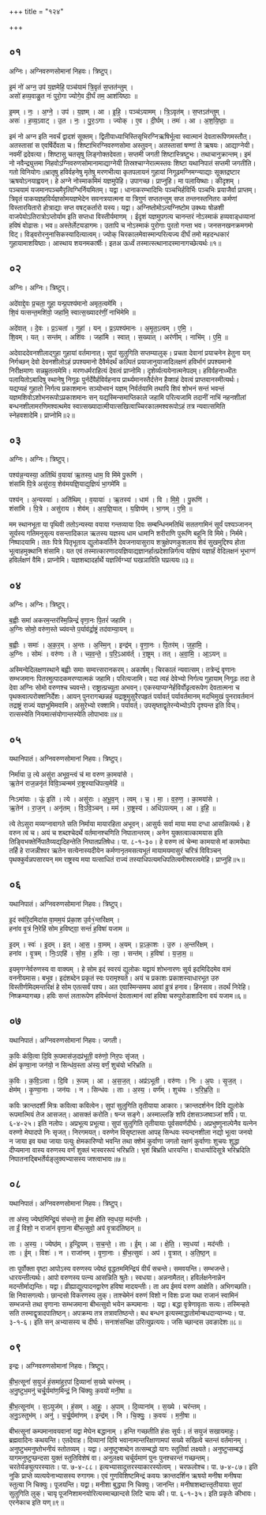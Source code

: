 +++
title = "१२४"

+++


## ०१
अग्निः। अग्निवरुणसोमानां निहवः। त्रिष्टुप्।

इ॒मं नो॑ अग्न॒ उप॑ य॒ज्ञमेहि॒ पञ्च॑यामं त्रि॒वृतं॑ स॒प्तत॑न्तुम् ।  
असो॑ हव्य॒वाळु॒त नः॑ पुरो॒गा ज्योगे॒व दी॒र्घं तम॒ आश॑यिष्ठाः ॥

इ॒मम् । नः॒ । अ॒ग्ने॒ । उप॑ । य॒ज्ञम् । आ । इ॒हि॒ । पञ्च॑ऽयामम् । त्रि॒ऽवृत॑म् । स॒प्तऽत॑न्तुम् ।  
असः॑ । ह॒व्य॒ऽवाट् । उ॒त । नः॒ । पु॒रः॒ऽगाः । ज्योक् । ए॒व । दी॒र्घम् । तमः॑ । आ । अ॒श॒यि॒ष्ठाः॒ ॥

इमं नो अग्न इति नवर्चं द्वादशं सूक्तम्। द्वितीयाध्याभिस्तिसृभिरग्निऋषिर्भूत्वा स्वात्मानं देवतारूपिणमस्तौत्। अतस्तासां स एवर्षिर्देवता च। शिष्टाभिरग्निवरुणसोमा अस्तुवन्। अतस्तासां षण्णां ते ऋषयः। आद्याग्नेयी। नवमीं द्रदेवत्या। शिष्टासु चतसृषु लिङ्गोक्तदेवता। सप्तमी जगती शिष्टास्त्रिष्टुभः। तथाचानुक्रान्तम्। इमं नो नवैन्द्र्युत्तमा निहवोऽग्निवरुणसोमानामाद्याग्नेयी तिस्रश्चाग्नेरात्मस्तवः शिष्टा यथानिपातं सप्तमी जगतीति। गतो विनियोगः॥भ्रातृषु हविर्वहनेषु मृतेषु मरणभीत्या कृतपलायनं गुहायां निगूढमग्निमग्न्याद्याः सूक्तद्रष्टार ऋषयोऽनयाह्वयन्। हे अग्ने नोस्माकमिमं यज्ञमुपेहि। उपागच्छ। प्राप्नुहि। मा पलायिष्थाः। कीदृशम् । पञ्चयामं यजमानपञ्चमैरृत्विग्भिर्नियमितम्। यद्वा। धानाकरम्भादिभिः पञ्चभिर्हविर्भिः पञ्चभिः प्रयाजैर्वा प्राप्तम्। त्रिवृतं पाकयज्ञहविर्यज्ञसोमयज्ञभेदेन सवनत्रयात्मना वा त्रिगुणं सप्ततन्तुम् सप्त तन्तनस्तनितरः कर्मणां विस्तारयितारो होत्राद्याः सप्त वषट्कर्तारो यस्य। यद्वा। अग्निष्तोमोऽत्यग्निष्टोम उक्थ्यः षोळशी वाजपेयोऽतिरात्रोऽप्तोर्याम इति सप्तधा विस्तीर्यमाणम् । ईदृशं यज्ञमुपगत्य चानन्तरं नोऽस्माकं हव्यवाड्धव्यानां हविषं वोढासः। भव॥ अस्तेर्लेट्यडागमः। उतापि च नोऽस्माकं पुरोगाः पुरतो गन्ता भव। जनसनखनक्रमगमो विट्। विड्वरोरनुनासिकस्यादित्यात्वम्। ज्योक् चिरकालमेवास्मान्परित्यज्य दीर्घं तमो महदन्धकारं गुहायामाशयिष्ठाः। आस्थाय शयनमकार्षीः। इतअ ऊर्ध्वं तस्मात्स्त्थानादस्मानागच्छेत्यर्थः॥१॥

## ०२
अग्निः। अग्निः। त्रिष्टुप्।

अदे॑वाद्दे॒वः प्र॒चता॒ गुहा॒ यन्प्र॒पश्य॑मानो अमृत॒त्वमे॑मि ।  
शि॒वं यत्सन्त॒मशि॑वो॒ जहा॑मि॒ स्वात्स॒ख्यादर॑णीं॒ नाभि॑मेमि ॥

अदे॑वात् । दे॒वः । प्र॒ऽचता॑ । गुहा॑ । यन् । प्र॒ऽपश्य॑मानः । अ॒मृ॒त॒ऽत्वम् । ए॒मि॒ ।  
शि॒वम् । यत् । सन्त॑म् । अशि॑वः । जहा॑मि । स्वात् । स॒ख्यात् । अर॑णीम् । नाभि॑म् । ए॒मि॒ ॥

अदेवाददेवनशीलाद्गुहा गुहायां वर्तमानात्। सुपां सुलुगिति सप्तम्यालुक्। प्रचता देवानां प्रयाचनेन हेतुना यन् निर्गच्छन् देवो देवनशीलोऽहं प्रपश्यमानो दैवैर्मदर्थं कल्पितं प्रयाजानुयाजादिलक्षणं हविर्भागं प्रपश्यमानो निरीक्षमाणः सन्नम्रुतत्वमेमि। मरणधर्मराहित्यं देवत्वं प्राप्नोमि। दृशेर्व्यत्ययेनात्मनेपदम्। हविर्वहनाध्भीतः पलायितोऽबादिषु स्थानेषु निगूढः पुर्नर्देवैर्हविर्वहनाय प्रार्थ्यमानस्तैर्दत्तेन हैव्शाहं देवत्वं प्राप्तवानस्मीत्यर्थः। यद्यप्यहं गुहातो निर्गत्य प्रकाशमानः सञ्योभवनं यज्ञम् निर्वर्तयामि तथापि शिवं शोभनं सन्तं भवन्तं यज्ञमशिवोऽशोभनरूपोऽप्रकाशमानः सन् यद्यस्मिन्समाप्तिकाले जहामि परित्यजामि तदानीं नाभिं नहनशीलां बन्धनशीलामरणिमश्वत्थमेव स्वात्सख्यादात्मीयात्सखित्वाच्चिरकालमश्वरूपोऽहं तत्र न्यवात्समिति स्नेहवशादेमि। प्राप्नोमि॥२॥

## ०३
अग्निः। अग्निः। त्रिष्टुप्।

पश्य॑न्न॒न्यस्या॒ अति॑थिं व॒याया॑ ऋ॒तस्य॒ धाम॒ वि मि॑मे पु॒रूणि॑ ।  
शंसा॑मि पि॒त्रे असु॑राय॒ शेव॑मयज्ञि॒याद्य॒ज्ञियं॑ भा॒गमे॑मि ॥

पश्य॑न् । अ॒न्यस्याः॑ । अति॑थिम् । व॒यायाः॑ । ऋ॒तस्य॑ । धाम॑ । वि । मि॒मे॒ । पु॒रूणि॑ ।  
शंसा॑मि । पि॒त्रे । असु॑राय । शेव॑म् । अ॒य॒ज्ञि॒यात् । य॒ज्ञिय॑म् । भा॒गम् । ए॒मि॒ ॥

मम स्थानभूता या पृथिवी ततोऽन्यस्या वयाया गन्तव्याया दिवः सम्बन्धिनमतिथिं सततगामिनं सूर्यं पश्यञ्जानन् सूर्यस्य गतिमनुसृत्य वसन्तादिकाल ऋतस्य यज्ञस्य धाम धामानि शरीराणि पुरूणि बहूनि वि मिमे। निर्ममे। निष्पादयामि। ततः पित्रे पितृभूताय द्युलोकवर्तिने देवजनायासुराय शत्रुक्षेपणकुशलाय शेवं सुखमुद्दिश्य होता भूत्वाहमुक्थानि शंसामि। यत एवं तस्मात्कारणादयज्ञियाद्यज्ञानर्हात्प्रदेशान्निर्गत्य यज्ञियं यज्ञार्हं वेदिलक्षनं भूभाग्गं हविर्लक्षणं वैमि। प्राप्नोमि। यज्ञशब्दादर्हार्थे यज्ञर्त्विग्भ्यां घखञाविति घप्रत्ययः॥३॥

## ०४
अग्निः। अग्निः। त्रिष्टुप्।

ब॒ह्वीः समा॑ अकरम॒न्तर॑स्मि॒न्निन्द्रं॑ वृणा॒नः पि॒तरं॑ जहामि ।  
अ॒ग्निः सोमो॒ वरु॑ण॒स्ते च्य॑वन्ते प॒र्याव॑र्द्रा॒ष्ट्रं तद॑वाम्या॒यन् ॥

ब॒ह्वीः । समाः॑ । अ॒क॒र॒म् । अ॒न्तः । अ॒स्मि॒न् । इन्द्र॑म् । वृ॒णा॒नः । पि॒तर॑म् । ज॒हा॒मि॒ ।  
अ॒ग्निः । सोमः॑ । वरु॑णः । ते । च्य॒व॒न्ते॒ । प॒रि॒ऽआव॑र्त् । रा॒ष्ट्रम् । तत् । अ॒वा॒मि॒ । आ॒ऽयन् ॥

अस्मिन्वेदिलक्षणस्थाने बह्वीः समाः सम्वत्त्सरानकरम्। अकार्षम्। चिरकालं न्यवात्सम्। तत्रेन्द्रं वृणानः सम्भजमानः पितरमुत्पादकमरण्यात्मकं जहामि। परित्यजामि। यदा त्वहं देवेभ्यो निर्गत्य गुहायाम् निगूढः तदा ते देवा अग्निः सोमो वरुणश्च च्यवन्ते। राष्ट्रात्प्रच्युता अभवन्। एकस्याप्यग्नेर्हविर्वोढृत्वरूपेण देवतात्मना च पृथक्त्वात्परोक्शनिर्देशः। आयन् पुनरागच्छन्नहं यद्राष्ट्रमुसुरैरपहृतं पर्यावर्त् पर्यावर्तमानम् मदभिमुखं पुनरावर्तमानं तद्राष्ट्रं राज्यं यज्ञभूमिमवामि। असुरेभ्यो रक्शामि। पर्यावर्त्। उपसृष्ताद्वृतेरन्येभ्योऽपि दृश्यन्त इति विच्। रात्सस्येति नियमात्संयोगान्तस्येति लोपाभावः॥४॥

## ०५
यथानिपातं। अग्निवरुणसोमानां निहवः। त्रिष्टुप्।

निर्मा॑या उ॒ त्ये असु॑रा अभूव॒न्त्वं च॑ मा वरुण का॒मया॑से ।  
ऋ॒तेन॑ राज॒न्ननृ॑तं विवि॒ञ्चन्मम॑ रा॒ष्ट्रस्याधि॑पत्य॒मेहि॑ ॥

निःऽमा॑याः । ऊं॒ इति॑ । त्ये । असु॑राः । अ॒भू॒व॒न् । त्वम् । च॒ । मा॒ । व॒रु॒ण॒ । का॒मया॑से ।  
ऋ॒तेन॑ । रा॒ज॒न् । अनृ॑तम् । वि॒ऽवि॒ञ्चन् । मम॑ । रा॒ष्ट्रस्य॑ । अधि॑ऽपत्यम् । आ । इ॒हि॒ ॥

त्ये तेऽसुरा मय्यग्नावागते सति निर्माया मायारहिता अभूवन्। आसुर्यः सर्वा माया मया दग्धा आसन्नित्यर्थः। हे वरुन त्वं च। अयं च शब्दश्चेदर्थे वर्तमानश्चणिति निपातान्तरम्। अनेन युक्तत्वात्कामयास इति तिङ्विभक्तेर्निपातैय्यद्यदिहन्तेति निघातप्रतिषेधः। पा. ८-१-३०। हे वरुण त्वं चेन्मा कामयासे मां कामयेथाः तर्हि हे राजन्नीश्वर ऋतेन सत्येनास्यदीयेन कर्मणानृतमसत्यभूतं मायामयमासुरं चरित्रं विविञ्चन् पृथक्कुर्वन्नपसारयन् मम राष्ट्रस्य मया यत्साधितं राज्यं तस्याधिपत्यमधिपतित्वमीश्वरत्वमेहि। प्राप्नुहि॥५॥

## ०६
यथानिपातं। अग्निवरुणसोमानां निहवः। त्रिष्टुप्।

इ॒दं स्व॑रि॒दमिदा॑स वा॒मम॒यं प्र॑का॒श उ॒र्व१॒॑न्तरि॑क्षम् ।  
हना॑व वृ॒त्रं नि॒रेहि॑ सोम ह॒विष्ट्वा॒ सन्तं॑ ह॒विषा॑ यजाम ॥

इ॒दम् । स्वः॑ । इ॒दम् । इत् । आ॒स॒ । वा॒मम् । अ॒यम् । प्र॒ऽका॒शः । उ॒रु । अ॒न्तरि॑क्षम् ।  
हना॑व । वृ॒त्रम् । निः॒ऽएहि॑ । सो॒म॒ । ह॒विः । त्वा॒ । सन्त॑म् । ह॒विषा॑ । य॒जा॒म॒ ॥

इयमृगग्नेर्वरुणस्य वा वाक्यम् । हे सोम इदं स्वरयं द्युलोकः यद्वायं शोभनारणः सूर्य इदमिदिदमेव वामं वननीयमास। बभूव। इदंशब्देन प्रकृतं स्वः परामृश्यते। अयं च प्रकाशः प्रकाशस्याधारभूत उरु विस्तीर्णमिदमन्तरिक्षं हे सोम एतत्सर्वं पश्य। अत एवास्मिन्समय आवां व्रुत्रं हनाव। हिनसाव। तदर्थं निरेहि। निष्क्रम्यागच्छ। हविः सन्तं लतारूपेण हविर्भवन्तं देवतात्मानं त्वां हविषा चरुपुरोडाशादिना वयं यजाम॥६॥

## ०७
यथानिपातं। अग्निवरुणसोमानां निहवः। जगती।

क॒विः क॑वि॒त्वा दि॒वि रू॒पमास॑ज॒दप्र॑भूती॒ वरु॑णो॒ निर॒पः सृ॑जत् ।  
क्षेमं॑ कृण्वा॒ना जन॑यो॒ न सिन्ध॑व॒स्ता अ॑स्य॒ वर्णं॒ शुच॑यो भरिभ्रति ॥

क॒विः । क॒वि॒ऽत्वा । दि॒वि । रू॒पम् । आ । अ॒स॒ज॒त् । अप्र॑ऽभूती । वरु॑णः । निः । अ॒पः । सृ॒ज॒त् ।  
क्षेम॑म् । कृ॒ण्वा॒नाः । जन॑यः । न । सिन्ध॑वः । ताः । अ॒स्य॒ । वर्ण॑म् । शुच॑यः । भ॒रि॒भ्र॒ति॒ ॥

कविः क्रान्तदर्शी मित्रः कवित्वा कवित्वेन। सुपां सुलुगिति तृतीयाया आकारः। क्रान्तदर्शनेन दिवि द्युलोके रूपमात्मियं तेज आसजत्। आसक्तं करोति। षन्ज सङ्गे। अस्माल्लङि शपि दंशसञ्जष्वञ्जां शपि। पा. ६-४-२५। इति नलोपः। अप्रभूत्य प्रभूत्या। सुपां सुलुगिति तृतीयायाः पूर्वसवर्णदीर्घः। अप्रभुष्णुनाल्पेनैव यत्नेन वरुणो मेघादपो निः सृजत्। निरगमयत्। वरुणेन विसृष्टास्ता आपह् सिन्धवः स्यन्दनशीला नद्यो भूत्वा जनयो न जाया इव यथा जायाः पत्युः क्षेमकारिण्यो भवन्ति तथा क्शेमं कुर्वाणा जगतो रक्षणं कुर्वाणाः शुचयः शुद्धा दीप्यमाना वास्य वरुणस्य वर्णं शुक्लं भास्वररूपं भरिभ्रति। भृशं बिभ्रति धारयन्ति। वाधर्त्यादिसूत्रे भरिभ्रदिति निपातनाद्बिभर्तेर्यङ्लुक्यभ्यासस्य जश्त्वाभावः॥७॥

## ०८
यथानिपातं। अग्निवरुणसोमानां निहवः। त्रिष्टुप्।

ता अ॑स्य॒ ज्येष्ठ॑मिन्द्रि॒यं स॑चन्ते॒ ता ई॒मा क्षे॑ति स्व॒धया॒ मद॑न्तीः ।  
ता ईं॒ विशो॒ न राजा॑नं वृणा॒ना बी॑भ॒त्सुवो॒ अप॑ वृ॒त्राद॑तिष्ठन् ॥

ताः । अ॒स्य॒ । ज्येष्ठ॑म् । इ॒न्द्रि॒यम् । स॒च॒न्ते॒ । ताः । ई॒म् । आ । क्षे॒ति॒ । स्व॒धया॑ । मद॑न्तीः ।  
ताः । ई॒म् । विशः॑ । न । राजा॑नम् । वृ॒णा॒नाः । बी॒भ॒त्सुवः॑ । अप॑ । वृ॒त्रात् । अ॒ति॒ष्ठ॒न् ॥

ताः पूर्वोक्ता वृष्टा आपोऽस्य वरुणस्य ज्येष्ठं वृद्धतममिन्द्रियं वीर्यं सचन्ते। समवयन्ति। सम्भजन्ते। धारयन्तीत्यर्थः। आपो वरुणस्य पत्न्य आसन्निति श्रुतेः। स्वधया। अन्ननामैतत्। हविर्लक्षनेनान्नेन मदन्तीर्माद्यन्तिः। यद्वा। व्रीह्याद्युत्पादनद्वारेण हविषा मादयन्तीः। ता अप ईमयं वरुण आक्षेति। अभिगच्छति। क्षि निवासगत्योः। छान्दसो विकरणस्य लुक्। ताश्चेमेनं वरुणं विशो न विशः प्रजा यथा राजानं स्वामिनं सम्भजन्ते तथा वृणानाः सम्भजमाना बीभत्सुवो भयेन कम्पमानाः । यद्वा। बद्धा वृत्रेणावृताः सत्यः। तस्मिन्हते सति तस्माद्वृत्रादपातिष्ठन्। अपक्रम्य तत्र तत्रावतिष्ठन्ते। बध बन्धन इत्यस्माद्धातोर्मान्बधदान्यान्भ्यः। पा. ३-१-६। इति सन् अभ्यासस्य च दीर्घः। सनाशंसभिक्ष उरित्युप्रत्ययः। जसि च्छान्दस उवङादेशः॥८॥

## ०९
इन्द्रः। अग्निवरुणसोमानां निहवः। त्रिष्टुप्।

बी॒भ॒त्सूनां॑ स॒युजं॑ हं॒समा॑हुर॒पां दि॒व्यानां॑ स॒ख्ये चर॑न्तम् ।  
अ॒नु॒ष्टुभ॒मनु॑ चर्चू॒र्यमा॑ण॒मिन्द्रं॒ नि चि॑क्युः क॒वयो॑ मनी॒षा ॥

बी॒भ॒त्सूना॑म् । स॒ऽयुज॑म् । हं॒सम् । आ॒हुः॒ । अ॒पाम् । दि॒व्याना॑म् । स॒ख्ये । चर॑न्तम् ।  
अ॒नु॒ऽस्तुभ॑म् । अनु॑ । च॒र्चू॒र्यमा॑णम् । इन्द्र॑म् । नि । चि॒क्युः॒ । क॒वयः॑ । म॒नी॒षा ॥

बीभत्सूनां कम्पमानावयवानां यद्वा मेघेन बद्धानाम् । हन्ति गच्छतीति हंसः सूर्यः। तं सयुजं सखायमाहुः। ब्रह्मवादिनः कथयन्ति। एतदेवाह। दिव्यानां दिवि भवानामान्तरिक्षाणामपां सख्ये सखित्वे चतन्तं वर्तमानम् । अनुष्टुभमनुष्तोभनीयं स्तोतव्यम् । यद्वा। अनुष्टुप्शब्देन तत्सम्बद्धो यागः स्तुतिर्वा लक्ष्यते। अनुष्टुप्सम्बद्धं यागमनुष्टुप्छन्दसा युक्तं स्तुतिविशेषं वा। अनुलक्ष्य चर्चूर्यमाणं पुनः पुनश्चरन्तं गच्छन्तम्। चरतेर्यङ्युत्परस्यातः। पा. ७-४-८८। इत्यभ्यासादुत्तरस्याकारस्योत्वम् । चरफलोश्च। पा. ७-४-८७। इति नुकि प्राप्ते व्यत्ययेनाभ्यासस्य रुगागमः। एवं गुणविशिष्टमिन्द्रं कवयः क्रान्तदर्शिन ऋषयो मनीषा मनीषया स्तुत्या नि चिक्युः। पूजयन्ति। यद्वा। मनीशा बुद्ध्या नि चिक्युः। जानन्ति। मनीषाशब्दात्त्तृतीयायाः सुपां सुलुगिति लुक्। चायृ पूजनिशामनयोरित्यस्माच्छान्दसे लिटि चायः की। पा. ६-१-३५। इति प्रकृतेः कीभावः। एरनेकाच इति यण्॥९॥